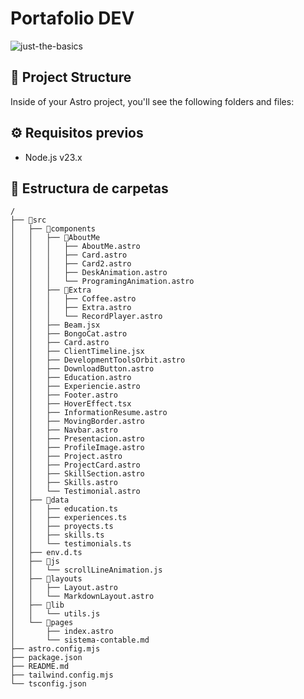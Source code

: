 # Portafolio DEV

![just-the-basics](https://github.com/withastro/astro/assets/2244813/a0a5533c-a856-4198-8470-2d67b1d7c554)

## 🚀 Project Structure

Inside of your Astro project, you'll see the following folders and files:

## ⚙️ Requisitos previos

- Node.js v23.x


## 📂 Estructura de carpetas
```text
/
├── 📁src
│   ├── 📁components
│   │   ├── 📁AboutMe
│   │   │   ├── AboutMe.astro
│   │   │   ├── Card.astro
│   │   │   ├── Card2.astro
│   │   │   ├── DeskAnimation.astro
│   │   │   └── ProgramingAnimation.astro
│   │   ├── 📁Extra
│   │   │   ├── Coffee.astro
│   │   │   ├── Extra.astro
│   │   │   └── RecordPlayer.astro
│   │   ├── Beam.jsx
│   │   ├── BongoCat.astro
│   │   ├── Card.astro
│   │   ├── ClientTimeline.jsx
│   │   ├── DevelopmentToolsOrbit.astro
│   │   ├── DownloadButton.astro
│   │   ├── Education.astro
│   │   ├── Experiencie.astro
│   │   ├── Footer.astro
│   │   ├── HoverEffect.tsx
│   │   ├── InformationResume.astro
│   │   ├── MovingBorder.astro
│   │   ├── Navbar.astro
│   │   ├── Presentacion.astro
│   │   ├── ProfileImage.astro
│   │   ├── Project.astro
│   │   ├── ProjectCard.astro
│   │   ├── SkillSection.astro
│   │   ├── Skills.astro
│   │   └── Testimonial.astro
│   ├── 📁data
│   │   ├── education.ts
│   │   ├── experiences.ts
│   │   ├── proyects.ts
│   │   ├── skills.ts
│   │   └── testimonials.ts
│   ├── env.d.ts
│   ├── 📁js
│   │   └── scrollLineAnimation.js
│   ├── 📁layouts
│   │   ├── Layout.astro
│   │   └── MarkdownLayout.astro
│   ├── 📁lib
│   │   └── utils.js
│   └── 📁pages
│       ├── index.astro
│       └── sistema-contable.md
├── astro.config.mjs
├── package.json
├── README.md
├── tailwind.config.mjs
└── tsconfig.json
```
